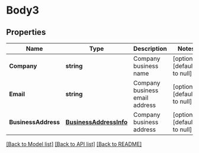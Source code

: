 # Body3

## Properties
Name | Type | Description | Notes
------------ | ------------- | ------------- | -------------
**Company** | **string** | Company business name | [optional] [default to null]
**Email** | **string** | Company business email address | [optional] [default to null]
**BusinessAddress** | [**BusinessAddressInfo**](BusinessAddressInfo.md) | Company business address | [optional] [default to null]

[[Back to Model list]](../README.md#documentation-for-models) [[Back to API list]](../README.md#documentation-for-api-endpoints) [[Back to README]](../README.md)


